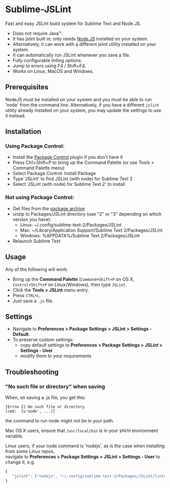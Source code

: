 Sublime-JSLint
==============

Fast and easy JSLint build system for Sublime Text and Node.JS.

   * Does not require Java&trade;.
   * It has jslint built in; only needs [Node.JS](http://nodejs.org) installed on your system.
   * Alternatively, it can work with a different jslint utility installed on your system.
   * It can automatically run JSLint whenever you save a file.
   * Fully configurable linting options.
   * Jump to errors using F4 / Shift+F4.
   * Works on Linux, MacOS and Windows.

Prerequisites
-------------
NodeJS must be installed on your system and you must be able to run 'node' from the command line. Alternatively, if you have a different `jslint` utility already installed on your system, you may update the settings to use it instead.

Installation
------------

### Using Package Control:
   * Install the [Package Control](https://sublime.wbond.net/installation) plugin if you don't have it
   * Press Ctrl+Shift+P to bring up the Command Palette (or use Tools > Command Palette menu)
   * Select Package Control: Install Package
   * Type 'JSLint' to find JSLint (with node) for Sublime Text 2
   * Select 'JSLint (with node) for Sublime Text 2' to install


### Not using Package Control:
   * Get files from the [package archive](https://github.com/darrenderidder/Sublime-JSLint/archive/master.zip)
   * unzip to Packages/JSLint directory (use "2" or "3" depending on which version you have):
      * Linux: ~/.config/sublime-text-2/Packages/JSLint
      * Mac: ~/Library/Application Support/Sublime Text 2/Packages/JSLint
      * Windows: %APPDATA%/Sublime Text 2/Packages/JSLint
   * Relaunch Sublime Text

Usage
-----
Any of the following will work:

   * Bring up the **Command Palette** (`Command+Shift+P` on OS X, `Control+Shift+P` on Linux/Windows), then type `JSLint`.
   * Click the **Tools > JSLint** menu entry.
   * Press `CTRL+L`.
   * Just save a `.js` file.

Settings
--------
* Navigate to **Preferences > Package Settings > JSLint > Settings - Default**.
* To preserve custom settings:
  * copy default settings to **Preferences > Package Settings > JSLint > Settings - User**
  * modify them to your requirements


Troubleshooting
---------------

### "No such file or directory" when saving

When, on saving a .js file, you get this:

    [Errno 2] No such file or directory
    [cmd:  [u'node', ...]]


the command to run node might not be in your path. 

Mac OS X users, ensure that `/usr/local/bin` is in your `$PATH` environment variable.

Linux users, if your node command is 'nodejs', as is the case when installing from some Linux repos,  
navigate to **Preferences > Package Settings > JSLint > Settings - User** to change it, e.g.
```js
{
   "jslint": ["nodejs", "~/.config/sublime-text-2/Packages/JSLint/linter.js"]
}
```

